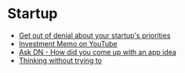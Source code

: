 # Startup

* [Get out of denial about your startup's priorities](http://hookfeed.com/blog/get-out-of-denial-about-your-startups-priorities/)
* [Investment Memo on YouTube](http://milesgrimshaw.com/sequoia-investment-memo/)
* [Ask DN - How did you come up with an app idea](https://news.layervault.com/stories/28881-ask-dn-how-did-you-come-up-with-an-app-idea)
* [Thinking without trying to](http://www.paulgraham.com/top.html)